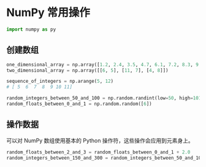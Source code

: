 # NumPy 常用操作

``` py
import numpy as py
```

## 创建数组

``` py
one_dimensional_array = np.array([1.2, 2.4, 3.5, 4.7, 6.1, 7.2, 8.3, 9.5])
two_dimensional_array = np.array([[6, 5], [11, 7], [4, 8]])
```

``` py
sequence_of_integers = np.arange(5, 12)
# [ 5  6  7  8  9 10 11]
```

``` py
random_integers_between_50_and_100 = np.random.randint(low=50, high=101, size=(6))
random_floats_between_0_and_1 = np.random.random([6])
```

## 操作数据

可以对 NumPy 数组使用基本的 Python 操作符，这些操作会应用到元素身上。

``` py
random_floats_between_2_and_3 = random_floats_between_0_and_1 + 2.0
random_integers_between_150_and_300 = random_integers_between_50_and_100 * 3
```
